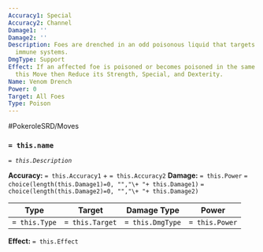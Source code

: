 ```yaml
---
Accuracy1: Special
Accuracy2: Channel
Damage1: ''
Damage2: ''
Description: Foes are drenched in an odd poisonous liquid that targets their weakened
  immune systems.
DmgType: Support
Effect: If an affected foe is poisoned or becomes poisoned in the same Round you used
  this Move then Reduce its Strength, Special, and Dexterity.
Name: Venom Drench
Power: 0
Target: All Foes
Type: Poison
---
```


#PokeroleSRD/Moves

### `= this.name` 
*`= this.Description`*

**Accuracy:** `= this.Accuracy1` + `= this.Accuracy2`
**Damage:** `= this.Power` `= choice(length(this.Damage1)=0, "","\+ "+ this.Damage1)` `= choice(length(this.Damage2)=0, "","\+ "+ this.Damage2)`

| Type          | Target          | Damage Type          | Power          |
| ------------- | --------------- | ---------------- | -------------- |
| `= this.Type` | `= this.Target` | `= this.DmgType` | `= this.Power` | 

**Effect:** `= this.Effect`